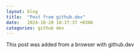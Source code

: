 ```yaml
---
layout: blog
title:  "Post from github.dev"
date:   2024-10-20 18:37:37 +0300
categories: github dev
---
```


This post was added from a browser with github.dev